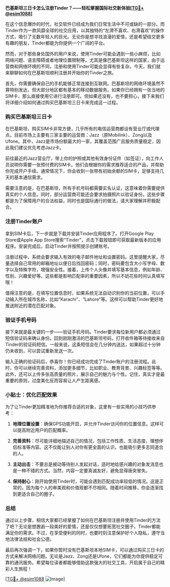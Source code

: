 **巴基斯坦三日卡怎么注册Tinder？——轻松掌握国际社交新体验[[TG💪+ @esim1088](https://t.me/s/esim1088)]**

在这个信息爆炸的时代，社交软件已经成为我们日常生活中不可或缺的一部分。而Tinder作为一款风靡全球的社交应用，以其独特的“左滑不喜欢、右滑喜欢”的操作方式，吸引了无数年轻人的目光。无论你是想寻找浪漫的爱情，还是希望结交更多有趣的朋友，Tinder都能为你提供一个广阔的平台。

然而，对于那些身处国外的用户来说，使用Tinder可能会遇到一些小麻烦，比如网络问题、语言障碍或者地理位置限制等。尤其是像巴基斯坦这样的国家，由于运营商和网络环境的不同，注册和使用Tinder可能会显得有些复杂。今天，我们就来聊聊如何在巴基斯坦顺利注册并开始你的Tinder之旅。

首先，你需要确保自己的手机能够正常连接到互联网。巴基斯坦的网络环境虽然不算特别发达，但大部分地区都有基本的移动数据服务。如果你已经拥有一张当地的SIM卡，那么直接使用它进行注册即可。但如果还没有，也不要担心，接下来我们将详细介绍如何通过购买巴基斯坦三日卡来完成这一过程。

### 购买巴基斯坦三日卡

在巴基斯坦，购买SIM卡非常方便，几乎所有的电信运营商都设有营业厅或代理点。目前市场上主要有三家主要的运营商：Jazz（原Mobilink）、Zong以及Ufone。其中，Jazz是市场份额最大的一家，其覆盖范围广且服务质量稳定，因此我们建议优先考虑Jazz卡。

前往最近的Jazz营业厅，带上你的护照或其他有效身份证件（如签证），向工作人员说明你需要一张预付费的SIM卡。他们会根据你的需求推荐适合的产品，并帮助你完成开户手续。通常情况下，你会收到一张带有初始余额的SIM卡，足够支持几天的基本通信需求。

需要注意的是，在巴基斯坦，所有手机号码都需要实名认证，这意味着你需要提供真实的个人信息。同时，部分运营商可能还会要求拍摄照片以验证身份。这些步骤都是为了保障用户的合法权益，同时也是国际通行的做法，请大家理解并积极配合。

### 注册Tinder账户

拿到SIM卡后，下一步就是下载并安装Tinder应用程序了。打开Google Play Store或Apple App Store搜索“Tinder”，点击下载按钮即可获取最新版本的应用程序。安装完成后，启动Tinder并按照提示创建账号。

注册过程中，系统会要求输入有效的电子邮件地址和设置密码。这里提醒大家，尽量选择自己常用的邮箱地址以便日后找回密码；同时，密码要包含大小写字母、数字以及特殊字符，增强安全性。接着，上传个人头像并填写基本信息，例如年龄、性别、兴趣爱好等。这些都是影响匹配率的重要因素，所以不妨花些时间认真填写哦！

值得注意的是，在填写位置信息时，如果系统无法自动识别你的当前位置，可以手动输入所在城市名称，比如“Karachi”、“Lahore”等。这样可以帮助Tinder更好地推送附近的潜在匹配对象。

### 验证手机号码

接下来就是最关键的一步——验证手机号码。Tinder要求每位新用户都必须通过短信验证码来确认身份。回到刚刚激活的巴基斯坦号码，打开收件箱等待接收来自Tinder的验证码短信。一般来说，这条短信会在几分钟内送达，如果超过十分钟仍未收到，可以尝试重新发送一次。

输入正确的验证码后，恭喜你！你已经成功完成了Tinder账户的注册流程。此时，你可以继续完善资料，添加更多细节，比如职业、教育背景、兴趣标签等等。此外，还可以上传多张高质量的照片，展示自己的魅力与个性。记住，真实才是最重要的原则，过度美化反而容易让人产生距离感。

### 小贴士：优化匹配效果

为了让Tinder更加精准地为你推荐合适的对象，这里有一些实用的小技巧供参考：

1. **地理位置设置**：确保GPS功能开启，并允许Tinder访问你的位置信息。这样可以提高附近用户的匹配概率。
   
2. **完善资料**：尽可能详细地描述自己的情况，包括工作性质、生活态度、理想伴侣标准等内容。这不仅能让别人对你有更全面的认识，也能吸引更多志同道合的人。
   
3. **主动出击**：不要总是被动等待别人发起对话，适时地给感兴趣的对象发消息也是一种不错的方式。当然，内容一定要真诚友好，避免显得唐突冒失。
   
4. **保持耐心**：刚开始使用Tinder时，可能会遇到匹配成功率较低的情况。这是正常的，因为每个人的审美观和价值观都不尽相同。随着时间推移，你会逐渐找到更适合自己的圈子。

### 总结

通过以上步骤，相信大家都已经掌握了如何在巴基斯坦注册并使用Tinder的方法了吧？无论是想邂逅一段美好的爱情，还是仅仅想要拓宽社交圈子，Tinder都能满足你的需求。不过，在享受便利的同时，也要时刻注意保护好个人隐私，遵守当地法律法规和社会公德。

最后再次强调一下，如果你暂时没有巴基斯坦本地SIM卡，可以通过购买三日卡的方式来解决网络问题。无论是Jazz、Zong还是Ufone，它们都能为你提供稳定可靠的通讯服务。希望每位读者都能够借助这款强大的社交工具，开启属于自己的精彩人生旅程！

[[TG💪+ @esim1088](https://t.me/s/esim1088) ![Image](https://i.postimg.cc/4NQfJmqS/Snipaste-2025-05-13-00-14-12.png)]